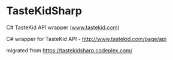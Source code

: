 # TasteKidSharp

C# TasteKid API wrapper (www.tastekid.com)

C# wrapper for TasteKid API - http://www.tastekid.com/page/api

migrated from https://tastekidsharp.codeplex.com/
